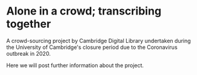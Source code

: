 # Alone in a crowd; transcribing together
A crowd-sourcing project by Cambridge Digital Library undertaken during the University of Cambridge's closure period due to the Coronavirus outbreak in 2020.

Here we will post further information about the project.
